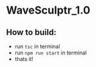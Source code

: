 # WaveSculptr_1.0
## How to build:
* run ```tsc``` in terminal
* run ```npm run start``` in terminal
* thats it!